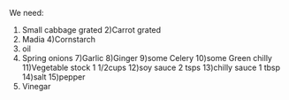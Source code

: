 We need:
1) Small cabbage grated
2)Carrot grated
3) Madia
4)Cornstarch
5) oil
6) Spring onions
7)Garlic
8)Ginger
9)some Celery
10)some Green chilly
11)Vegetable stock 1 1/2cups
12)soy sauce 2 tsps
13)chilly sauce 1 tbsp
14)salt
15)pepper
16) Vinegar